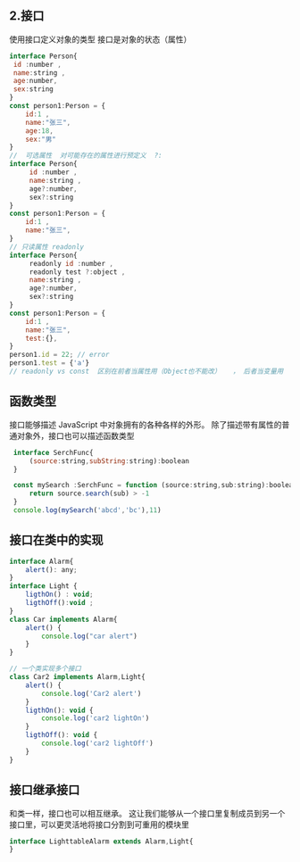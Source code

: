 ## 2.接口 
 使用接口定义对象的类型  接口是对象的状态（属性）
``` js
interface Person{
 id :number ,
 name:string ,
 age:number,
 sex:string 
}
const person1:Person = {
    id:1 ,
    name:"张三",
    age:18,
    sex:"男"
}
//  可选属性  对可能存在的属性进行预定义  ?: 
interface Person{
     id :number ,
     name:string ,
     age?:number,
     sex?:string 
}
const person1:Person = {
    id:1 ,
    name:"张三",
}
// 只读属性 readonly
interface Person{
     readonly id :number ,
     readonly test ?:object ,
     name:string ,
     age?:number,
     sex?:string 
}
const person1:Person = {
    id:1 ,
    name:"张三",
    test:{},
}
person1.id = 22; // error
person1.test = {'a'}  
// readonly vs const  区别在前者当属性用（Object也不能改）   ， 后者当变量用 
```
## 函数类型 
 接口能够描述 JavaScript 中对象拥有的各种各样的外形。 除了描述带有属性的普通对象外，接口也可以描述函数类型
``` js
 interface SerchFunc{
     (source:string,subString:string):boolean
 }

 const mySearch :SerchFunc = function (source:string,sub:string):boolean{
     return source.search(sub) > -1 
 }
 console.log(mySearch('abcd','bc'),11)
 ```

## 接口在类中的实现  
``` js
interface Alarm{
    alert(): any;
}
interface Light {
    ligthOn() : void;
    ligthOff():void ;
}
class Car implements Alarm{
    alert() {
        console.log("car alert")
    }
}

// 一个类实现多个接口
class Car2 implements Alarm,Light{
    alert() {
        console.log('Car2 alert')
    }
    ligthOn(): void {
        console.log('car2 lightOn')
    }
    ligthOff(): void {
        console.log('car2 lightOff')
    }
}
```
## 接口继承接口  
和类一样，接口也可以相互继承。 这让我们能够从一个接口里复制成员到另一个接口里，可以更灵活地将接口分割到可重用的模块里
``` js
interface LighttableAlarm extends Alarm,Light{
}
```